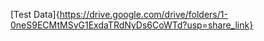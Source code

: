 [Test Data]{https://drive.google.com/drive/folders/1-0neS9ECMtMSvG1ExdaTRdNyDs6CoWTd?usp=share_link}
